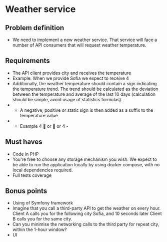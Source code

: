 # Weather service

## Problem definition
 -  We need to implement a new weather service. That service will face a number of API consumers that will request weather temperature.

## Requirements
 - The API client provides city and receives the temperature
 - Example: When we provide Sofia we expect to receive 4
 - Additionally, the weather temperature should contain a sign indicating the temperature trend. The trend should be calculated as the deviation between the temperature and average of the last 10 days (calculation should be simple, avoid usage of statistics formulas).
 - - A negative, positive or static sign is then added as a suffix to the temperature value
 - - Example 4 :hot_face: or :cold_face: or 4 -

## Must haves
 - Code in PHP
 - You're free to choose any storage mechanism you wish. We expect to be able to run the application locally by using docker compose, with no local dependencies required.
 - Full tests coverage

## Bonus points
 - Using of Symfony framework
 - Imagine that you call a third-party API to get the weather on every hour. Client A calls you for the following city Sofia, and 10 seconds later Client B calls you for the same city.
 - Can you minimise the networking calls to the third party for repeat city, within the 1-hour window?
 - UI
